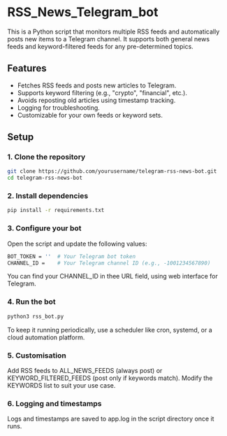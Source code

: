 # RSS_News_Telegram_bot
This is a Python script that monitors multiple RSS feeds and automatically posts new items to a Telegram channel. It supports both general news feeds and keyword-filtered feeds for any pre-determined topics.

## Features

- Fetches RSS feeds and posts new articles to Telegram.
- Supports keyword filtering (e.g., "crypto", "financial", etc.).
- Avoids reposting old articles using timestamp tracking.
- Logging for troubleshooting.
- Customizable for your own feeds or keyword sets.

## Setup

### 1. Clone the repository

```bash
git clone https://github.com/yourusername/telegram-rss-news-bot.git
cd telegram-rss-news-bot
```
### 2. Install dependencies

```bash
pip install -r requirements.txt
```

### 3. Configure your bot
Open the script and update the following values:

```bash
BOT_TOKEN = ''  # Your Telegram bot token
CHANNEL_ID =    # Your Telegram channel ID (e.g., -1001234567890)
```

You can find your CHANNEL_ID in thee URL field, using web interface for Telegram.

### 4. Run the bot

```bash
python3 rss_bot.py
```

To keep it running periodically, use a scheduler like cron, systemd, or a cloud automation platform.

### 5. Customisation

Add RSS feeds to ALL_NEWS_FEEDS (always post) or KEYWORD_FILTERED_FEEDS (post only if keywords match).
Modify the KEYWORDS list to suit your use case.


### 6. Logging and timestamps

Logs and timestamps are saved to app.log in the script directory once it runs.
